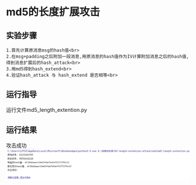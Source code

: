 # md5的长度扩展攻击

## 实验步骤

    1.首先计算原消息msg的hash值<br>
    2.在msg+padding之后附加一段消息,用原消息的hash值作为IV计算附加消息之后的hash值,得到消息扩展后的hash_attack<br>
    3.用md5得到hash_extend<br>
    4.验证hash_attack 与 hash_extend 是否相等<br>
## 运行指导
运行文件md5_length_extention.py
## 运行结果
攻击成功
![img_1.png](img_1.png)